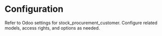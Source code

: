 # Configuration

Refer to Odoo settings for stock_procurement_customer. Configure related models, access rights, and options as needed.
